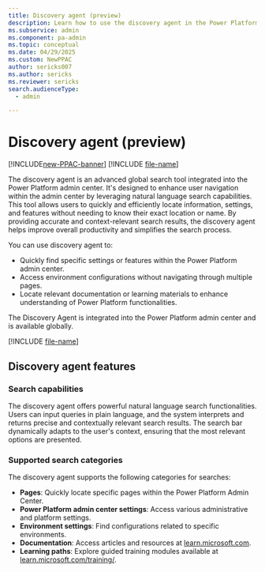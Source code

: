 ```yaml
---
title: Discovery agent (preview)
description: Learn how to use the discovery agent in the Power Platform admin center.
ms.subservice: admin
ms.component: pa-admin
ms.topic: conceptual
ms.date: 04/29/2025
ms.custom: NewPPAC
author: sericks007
ms.author: sericks
ms.reviewer: sericks
search.audienceType: 
  - admin

---
```


# Discovery agent (preview)

[!INCLUDE[new-PPAC-banner](~/includes/new-PPAC-banner.md)]
[!INCLUDE [file-name](~/../shared-content/shared/preview-includes/preview-banner.md)]

The discovery agent is an advanced global search tool integrated into the Power Platform admin center. It's designed to enhance user navigation within the admin center by leveraging natural language search capabilities. This tool allows users to quickly and efficiently locate information, settings, and features without needing to know their exact location or name. By providing accurate and context-relevant search results, the discovery agent helps improve overall productivity and simplifies the search process.

You can use discovery agent to:
- Quickly find specific settings or features within the Power Platform admin center.
-	Access environment configurations without navigating through multiple pages.
- Locate relevant documentation or learning materials to enhance understanding of Power Platform functionalities.

The Discovery Agent is integrated into the Power Platform admin center and is available globally.

[!INCLUDE [file-name](~/../shared-content/shared/preview-includes/preview-note-pp.md)]

## Discovery agent features

### Search capabilities
The discovery agent offers powerful natural language search functionalities. Users can input queries in plain language, and the system interprets and returns precise and contextually relevant search results. The search bar dynamically adapts to the user's context, ensuring that the most relevant options are presented.

### Supported search categories
The discovery agent supports the following categories for searches:

- **Pages**: Quickly locate specific pages within the Power Platform Admin Center.
- **Power Platform admin center settings**: Access various administrative and platform settings.
- **Environment settings**: Find configurations related to specific environments.
- **Documentation**: Access articles and resources at [learn.microsoft.com](https://learn.microsoft.com).
- **Learning paths**: Explore guided training modules available at [learn.microsoft.com/training/](https://learn.microsoft.com/training/).
